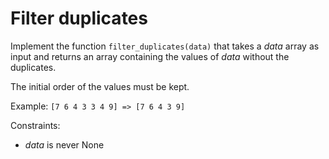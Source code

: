 # Filter duplicates

Implement the function `filter_duplicates(data)` that takes a *data* array as input
and returns an array containing the values of *data* without the duplicates.

The initial order of the values must be kept.

Example: `[7 6 4 3 3 4 9] => [7 6 4 3 9]`

Constraints: 
* *data* is never None


